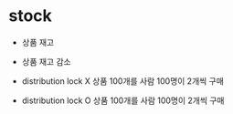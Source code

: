 # stock



- 상품 재고 

- 상품 재고 감소

- distribution lock X 상품 100개를 사람 100명이 2개씩 구매

- distribution lock O 상품 100개를 사람 100명이 2개씩 구매
